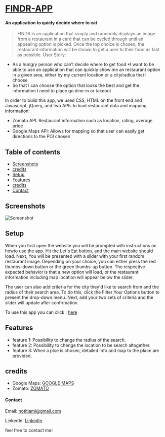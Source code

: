 # [FINDR-APP](https://valvarius.github.io/FINDR/)
#### An application to quicly decide where to eat
> FINDR is an application that simply and randomly displays an image from a restaurant in a card that can be cycled through until an appealing option is picked. Once the top choice is chosen, the restaurant information will be shown to get a user to their food as fast as possible. 
User Story: 
* As a hungry person who can’t decide where to get food
*I want to be able to use an application that can quickly show me an restaurant option in a given area, either by my current location or a city/radius that I choose
* So that I can choose the option that looks the best and get the information I need to place go dine-in or takeout 

In order to build this app, we used CSS, HTML on the front end and Javascript, jQuery, and two APIs to load restaurant data and mapping information:

* Zomato API:  Restaurant information such as location, rating, average price
* Google Maps API: Allows for mapping so that user can easily get directions to the POI chosen




## Table of contents
* [Screenshots](#screenshots)
* [credits](#credits)
* [Setup](#setup)
* [Features](#features)
* [credits](#credits)
* [Contact](#contact)



## Screenshots
![Screenshot](pic/FINDR.gif)




## Setup
When you first open the website you will be prompted with instructions on howto use the app. Hit the Let's Eat button, and the main website should load. Next, You will be presented with a slider with your first random restaurant image. Depending on your choice, you can either press the red thumbs-down button or the green thumbs-up button. The respective expected behavior is that a new option will load, or the restaurant information including map location will appear below the slider.

The user can also add criteria for the city they'd like to search from and the radius of their search area. To do this, click the Filter Your Options button to present the drop-down menu. Next, add your two sets of criteria and the slider will update after confirmation.

To use this app you can click : [here](https://valvarius.github.io/FINDR/)



## Features
* feature 1: Possibility to change the radius of the search.
* feature 2: Possibility to chenge the location to be search altogether.
* feature 3: When a plce is chosen, detailed info and map to the place are provided.




## credits
* Google Maps: [GOOGLE MAPS](https://cloud.google.com/maps-platform/)
* Zomato: [ZOMATO](https://developers.zomato.com/api)



#### Contact
Email: notitiami@gmail.com

LinkedIn: [LinkedIn](https://www.linkedin.com/in/valerio-varani-635ba31a1/)

feel free to contact me!
